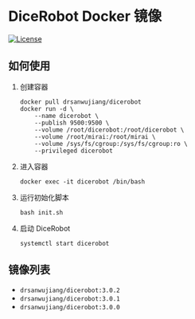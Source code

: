 # DiceRobot Docker 镜像

[![License](https://poser.pugx.org/drsanwujiang/docker-dicerobot/license)](https://github.com/drsanwujiang/dicerobot/blob/main/LICENSE)

## 如何使用

1. 创建容器

    ```shell
    docker pull drsanwujiang/dicerobot
    docker run -d \
        --name dicerobot \
        --publish 9500:9500 \
        --volume /root/dicerobot:/root/dicerobot \
        --volume /root/mirai:/root/mirai \
        --volume /sys/fs/cgroup:/sys/fs/cgroup:ro \
        --privileged dicerobot
    ```

2. 进入容器

    ```shell
    docker exec -it dicerobot /bin/bash
    ```

3. 运行初始化脚本

    ```shell
    bash init.sh
    ```

4. 启动 DiceRobot

    ```shell
    systemctl start dicerobot
    ```

## 镜像列表

- `drsanwujiang/dicerobot:3.0.2`
- `drsanwujiang/dicerobot:3.0.1`
- `drsanwujiang/dicerobot:3.0.0`
